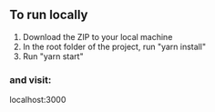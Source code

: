 ## To run locally
1. Download the ZIP to your local machine
2. In the root folder of the project, run "yarn install"
3. Run "yarn start" 

### and visit:

localhost:3000

